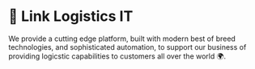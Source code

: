 # 🤖 Link Logistics IT
We provide a cutting edge platform, built with modern best of breed technologies, and sophisticated automation, to support our business of providing logicstic capabilities to customers all over the world 🌍.
